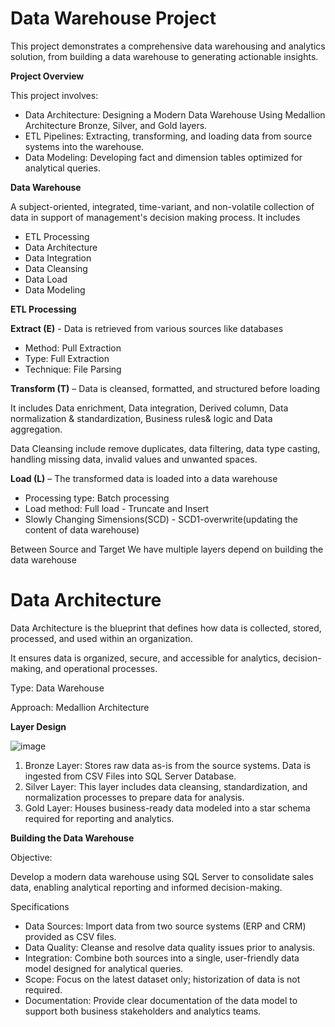 # Data Warehouse Project
This project demonstrates a comprehensive data warehousing and analytics solution, from building a data warehouse to generating actionable insights. 

**Project Overview**

This project involves:

- Data Architecture: Designing a Modern Data Warehouse Using Medallion Architecture Bronze, Silver, and Gold layers.
- ETL Pipelines: Extracting, transforming, and loading data from source systems into the warehouse.
- Data Modeling: Developing fact and dimension tables optimized for analytical queries.

**Data Warehouse**

A subject-oriented, integrated, time-variant, and non-volatile collection of data in support of management's decision making process.
It includes
- ETL Processing
- Data Architecture
- Data Integration
- Data Cleansing
- Data Load
- Data Modeling

**ETL Processing**

**Extract (E)** - Data is retrieved from various sources like databases
- Method: Pull Extraction
- Type: Full Extraction 
- Technique: File Parsing

**Transform (T)** – Data is cleansed, formatted, and structured before loading

It includes Data enrichment, Data integration, Derived column, Data normalization & standardization, Business rules& logic and Data aggregation.

Data Cleansing include remove duplicates, data filtering, data type casting, handling missing data, invalid values and unwanted spaces.

**Load (L)** – The transformed data is loaded into a data warehouse
- Processing type: Batch processing
- Load method: Full load - Truncate and Insert
- Slowly Changing Simensions(SCD) - SCD1-overwrite(updating the content of data warehouse)

Between Source and Target We have multiple layers depend on building the data warehouse

# Data Architecture

Data Architecture is the blueprint that defines how data is collected, stored, processed, and used within an organization.

It ensures data is organized, secure, and accessible for analytics, decision-making, and operational processes.

Type: Data Warehouse

Approach: Medallion Architecture

**Layer Design**

![image](https://github.com/user-attachments/assets/9f1c6eca-3685-4853-92e6-8b27d01d01c8) 

1) Bronze Layer: Stores raw data as-is from the source systems. Data is ingested from CSV Files into SQL Server Database.
2) Silver Layer: This layer includes data cleansing, standardization, and normalization processes to prepare data for analysis.
3) Gold Layer: Houses business-ready data modeled into a star schema required for reporting and analytics.

**Building the Data Warehouse** 

Objective:

Develop a modern data warehouse using SQL Server to consolidate sales data, enabling analytical reporting and informed decision-making.

Specifications

- Data Sources: Import data from two source systems (ERP and CRM) provided as CSV files.
- Data Quality: Cleanse and resolve data quality issues prior to analysis.
- Integration: Combine both sources into a single, user-friendly data model designed for analytical queries.
- Scope: Focus on the latest dataset only; historization of data is not required.
- Documentation: Provide clear documentation of the data model to support both business stakeholders and analytics teams.
